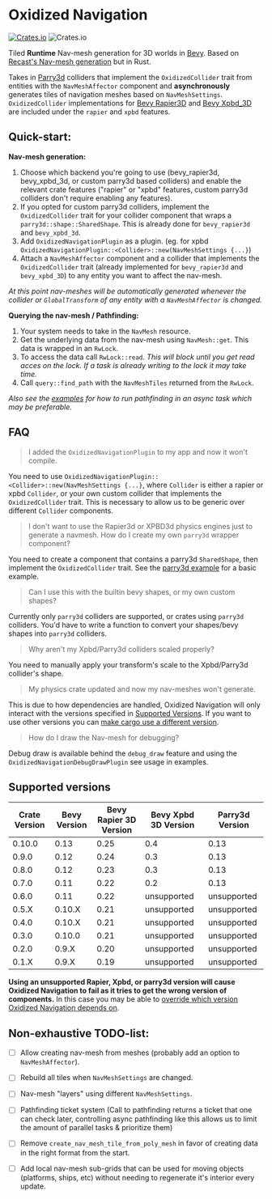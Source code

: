 # Oxidized Navigation
[![Crates.io](https://img.shields.io/crates/v/oxidized_navigation)](https://crates.io/crates/oxidized_navigation/)
![Crates.io](https://img.shields.io/crates/l/oxidized_navigation)

Tiled **Runtime** Nav-mesh generation for 3D worlds in [Bevy](https://bevyengine.org/). Based on [Recast's Nav-mesh generation](https://github.com/recastnavigation/recastnavigation/) but in Rust.

Takes in [Parry3d](https://crates.io/crates/parry3d) colliders that implement the ``OxidizedCollider`` trait from entities with the ``NavMeshAffector`` component and **asynchronously** generates tiles of navigation meshes based on ``NavMeshSettings``. ``OxidizedCollider`` implementations for [Bevy Rapier3D](https://crates.io/crates/bevy_rapier3d) and [Bevy Xpbd_3D](https://crates.io/crates/bevy_xpbd_3d) are included under the `rapier` and `xpbd` features.

## Quick-start:
**Nav-mesh generation:**
1. Choose which backend you're going to use (bevy_rapier3d, bevy_xpbd_3d, or custom parry3d based colliders) and enable the relevant crate features ("rapier" or "xpbd" features, custom parry3d colliders don't require enabling any features).
2. If you opted for custom parry3d colliders, implement the `OxidizedCollider` trait for your collider component that wraps a `parry3d::shape::SharedShape`. This is already done for `bevy_rapier3d` and `bevy_xpbd_3d`.
3. Add ``OxidizedNavigationPlugin`` as a plugin. (eg. for xpbd `OxidizedNavigationPlugin::<Collider>::new(NavMeshSettings {...}`)
4. Attach a ``NavMeshAffector`` component and a collider that implements the `OxidizedCollider` trait (already implemented for `bevy_rapier3d` and `bevy_xpbd_3D`) to any entity you want to affect the nav-mesh.

*At this point nav-meshes will be automatically generated whenever the collider or ``GlobalTransform`` of any entity with a ``NavMeshAffector`` is changed.*

**Querying the nav-mesh / Pathfinding:**
1. Your system needs to take in the ``NavMesh`` resource.
2. Get the underlying data from the nav-mesh using ``NavMesh::get``. This data is wrapped in an ``RwLock``.
3. To access the data call ``RwLock::read``. *This will block until you get read acces on the lock. If a task is already writing to the lock it may take time.*
4. Call ``query::find_path`` with the ``NavMeshTiles`` returned from the ``RwLock``. 

*Also see the [examples](https://github.com/TheGrimsey/oxidized_navigation/tree/master/examples) for how to run pathfinding in an async task which may be preferable.*

## FAQ

> I added the `OxidizedNavigationPlugin` to my app and now it won't compile.

You need to use `OxidizedNavigationPlugin::<Collider>::new(NavMeshSettings {...}`, where `Collider` is either a rapier or xpbd `Collider`, or your own custom collider that implements the `OxidizedCollider` trait. This is necessary to allow us to be generic over different `Collider` components.

> I don't want to use the Rapier3d or XPBD3d physics engines just to generate a navmesh. How do I create my own `parry3d` wrapper component?

You need to create a component that contains a parry3d `SharedShape`, then implement the `OxidizedCollider` trait. See the [parry3d example](./examples/parry3d.rs) for a basic example.

> Can I use this with the builtin bevy shapes, or my own custom shapes?

Currently only `parry3d` colliders are supported, or crates using `parry3d` colliders. You'd have to write a function to convert your shapes/bevy shapes into `parry3d` colliders.

> Why aren't my Xpbd/Parry3d colliders scaled properly?

You need to manually apply your transform's scale to the Xpbd/Parry3d collider's shape.

> My physics crate updated and now my nav-meshes won't generate.

This is due to how dependencies are handled, Oxidized Navigation will only interact with the versions specified in [Supported Versions](#supported-versions). If you want to use other versions you can [make cargo use a different version](https://doc.rust-lang.org/cargo/reference/overriding-dependencies.html#the-patch-section).

> How do I draw the Nav-mesh for debugging?

Debug draw is available behind the ``debug_draw`` feature and using the ``OxidizedNavigationDebugDrawPlugin`` see usage in examples.

## Supported versions

| Crate Version | Bevy Version | Bevy Rapier 3D Version | Bevy Xpbd 3D Version | Parry3d Version |
| ------------- | ------------ | ---------------------- | -------------------- | --------------- |
| 0.10.0        | 0.13         | 0.25                   | 0.4                  | 0.13            |
| 0.9.0         | 0.12         | 0.24                   | 0.3                  | 0.13            |
| 0.8.0         | 0.12         | 0.23                   | 0.3                  | 0.13            |
| 0.7.0         | 0.11         | 0.22                   | 0.2                  | 0.13            |
| 0.6.0         | 0.11         | 0.22                   | unsupported          | unsupported     |
| 0.5.X         | 0.10.X       | 0.21                   | unsupported          | unsupported     |
| 0.4.0         | 0.10.X       | 0.21                   | unsupported          | unsupported     |
| 0.3.0         | 0.10.0       | 0.21                   | unsupported          | unsupported     |
| 0.2.0         | 0.9.X        | 0.20                   | unsupported          | unsupported     |
| 0.1.X         | 0.9.X        | 0.19                   | unsupported          | unsupported     |

**Using an unsupported Rapier, Xpbd, or parry3d version will cause Oxidized Navigation to fail as it tries to get the wrong version of components.**
In this case you may be able to [override which version Oxidized Navigation depends on](https://doc.rust-lang.org/cargo/reference/overriding-dependencies.html).

## Non-exhaustive TODO-list:

- [ ] Allow creating nav-mesh from meshes (probably add an option to ``NavMeshAffector``).
- [ ] Rebuild all tiles when ``NavMeshSettings`` are changed.

- [ ] Nav-mesh "layers" using different ``NavMeshSettings``.
- [ ] Pathfinding ticket system (Call to pathfinding returns a ticket that one can check later, controlling async pathfinding like this allows us to limit the amount of parallel tasks & prioritize them)
- [ ] Remove ``create_nav_mesh_tile_from_poly_mesh`` in favor of creating data in the right format from the start.

- [ ] Add local nav-mesh sub-grids that can be used for moving objects (platforms, ships, etc) without needing to regenerate it's interior every update.
